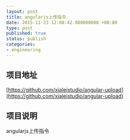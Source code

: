 ```yaml
---
layout: post
title: angularjs上传指令
date: 2015-11-23 12:08:42.000000000 +08:00
type: post
published: true
status: publish
categories:
- engineering
---
```

## 项目地址
[https://github.com/xialeistudio/angular-upload](https://github.com/xialeistudio/angular-upload)
## 项目说明
angularjs上传指令